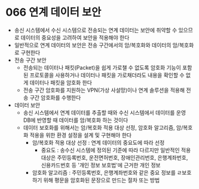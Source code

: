 # 066 연계 데이터 보안

- 송신 시스템에서 수신 시스템으로 전송되는 연계 데이터는 보안에 취약할 수 있으므로 데이터의 중요성을 고려하여 보안을 적용해야 한다
- 일반적으로 연계 데이터의 보안은 전송 구간에서의 암/복호화와 데이터의 암/복호화로 구현한다
- 전송 구간 보안
  - 전송되는 데이터나 패킷(Packet)을 쉽게 가로챌 수 없도록 암호화 기능이 포함된 프로토콜을 사용하거나 데이터나 패킷을 가로채더라도 내용을 확인할 수 없게 데이터나 패킷을 암호화 한다
  - 전송 구간 암호화를 지원하는 VPN(가상 사설망)이나 연계 솔루션을 적용해 전송 구간 암호화를 수행한다
- 데이터 보안
  - 송신 시스템에서 연계 데이터를 추출할 때와 수신 시스템에서 데이터를 운영 DB에 반영할 때 데이터를 암/복호화 하는 것이다
  - 데이터 보호화를 위해서는 암/복호화 적용 대상 선정, 암호화 알고리즘, 암/복호화 적용을 위한 환경 설정을 설계 및 구현해야 한다
    - 암/복호화 적용 대상 선정 : 연계 데이터의 중요도에 따라 선정
      - 중요도 : 송수신 시스템에 정의된 기준에 따라 다르지만 일반적인 적용 대상은 주민등록번호, 운전면허번호, 장애인관리번호, 은행계좌번호, 신용카드번호 등 '개인 정보 보호법'에 근거한 개인 정보
    - 암호화 알고리즘 : 주민등록번호, 은행계좌번호와 같은 중요 정보를 ㄹ보호하기 위해 평문을 암호화된 문장으로 만드는 절차 또는 방법